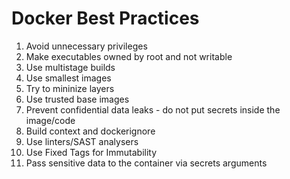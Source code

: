# Docker Best Practices 

1. Avoid unnecessary privileges
2. Make executables owned by root and not writable
3. Use multistage builds
4. Use smallest images 
5. Try to mininize layers
6. Use trusted base images
7. Prevent confidential data leaks - do not put secrets inside the image/code
8. Build context and dockerignore
9. Use linters/SAST analysers
10. Use Fixed Tags for Immutability
11. Pass sensitive data to the container via secrets arguments

